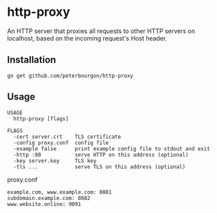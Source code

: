 # http-proxy

An HTTP server that proxies all requests to other HTTP servers on localhost,
based on the incoming request's Host header.

## Installation

```
go get github.com/peterbourgon/http-proxy
```

## Usage

```
USAGE
  http-proxy [flags]

FLAGS
  -cert server.crt    TLS certificate
  -config proxy.conf  config file
  -example false      print example config file to stdout and exit
  -http :80           serve HTTP on this address (optional)
  -key server.key     TLS key
  -tls ...            serve TLS on this address (optional)
```

proxy.conf

```
example.com, www.example.com: 8081
subdomain.example.com: 8082
www.website.online: 9091
```

